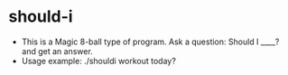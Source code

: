 should-i
========

* This is a Magic 8-ball type of program.  Ask a question:  Should I ____? and get an answer. 
* Usage example:  ./shouldi workout today?

